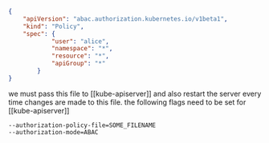 
```json
{
	"apiVersion": "abac.authorization.kubernetes.io/v1beta1",
	"kind": "Policy",
	"spec": {
			"user": "alice",
			"namespace": "*",
			"resource": "*", 
			"apiGroup": "*"
		}
}
```

we must pass this file to [[kube-apiserver]] and also restart the server every time changes are made to this file.
the following flags need to be set for [[kube-apiserver]]

```
--authorization-policy-file=SOME_FILENAME
--authorization-mode=ABAC
```